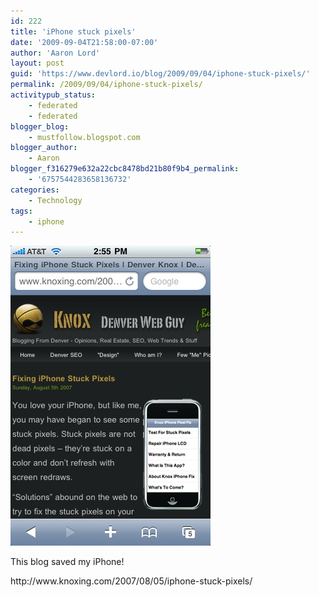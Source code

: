 ```yaml
---
id: 222
title: 'iPhone stuck pixels'
date: '2009-09-04T21:58:00-07:00'
author: 'Aaron Lord'
layout: post
guid: 'https://www.devlord.io/blog/2009/09/04/iphone-stuck-pixels/'
permalink: /2009/09/04/iphone-stuck-pixels/
activitypub_status:
    - federated
    - federated
blogger_blog:
    - mustfollow.blogspot.com
blogger_author:
    - Aaron
blogger_f316279e632a22cbc8478bd21b80f9b4_permalink:
    - '6757544283658136732'
categories:
    - Technology
tags:
    - iphone
---
```


<p class="mobile-photo"><a href="/wp-content/uploads/2011/10/photo-710869.jpg"><img src="/wp-content/uploads/2011/10/photo-710869.jpg?w=200" border="0" alt="" /></a></p>This blog saved my iPhone!<p><span class="removed_link" title="http://www.knoxing.com/2007/08/05/iphone-stuck-pixels/">http://www.knoxing.com/2007/08/05/iphone-stuck-pixels/</span><div class="blogger-post-footer"></div>
